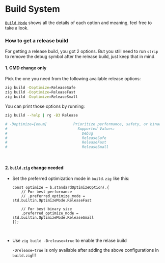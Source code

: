 # Build System

[`Build Mode`](https://ziglang.org/documentation/master/#Build-Mode) shows all
the details of each option and meaning, feel free to take a look.


### How to get a release build

For getting a release build, you got 2 options. But you still need to run
`strip` to remove the debug symbol after the release build, just keep that
in mind.

#### 1. CMD change only

Pick the one you need from the following available release options:

```bash
zig build -Doptimize=ReleaseSafe
zig build -Doptimize=ReleaseFast
zig build -Doptimize=ReleaseSmall
```

You can print those options by running:

```bash
zig build --help | rg -B3 Release

# -Doptimize=[enum]            Prioritize performance, safety, or binary size (-O flag)
#                                Supported Values:
#                                  Debug
#                                  ReleaseSafe
#                                  ReleaseFast
#                                  ReleaseSmall
```

</br>

#### 2. `build.zig` change needed

- Set the preferred optimization mode in `build.zig` like this:


    ```zig
    const optimize = b.standardOptimizeOption(.{
        // For best performance
        // .preferred_optimize_mode = std.builtin.OptimizeMode.ReleaseFast

        // For best binary size
        .preferred_optimize_mode = std.builtin.OptimizeMode.ReleaseSmall
    });
    ```

    </br>

- Use `zig build -Drelease=true` to enable the relase build

    `-Drelease=true` is only available after adding the above configurations
    in `build.zig`!!!

    </br>


